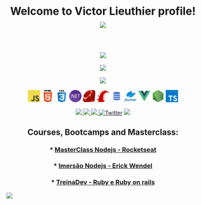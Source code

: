 <body>
 <header>
  <h1 align="middle">
   Welcome to Victor Lieuthier profile!
   <img src="https://media.giphy.com/media/hvRJCLFzcasrR4ia7z/giphy.gif" width="28">
 </h1>
 </header>
<main>
 <section>
  <p align="middle">
   <a herf="">
    <img src="https://readme-typing-svg.herokuapp.com/?%20%20%20%20center=true&width=700&lines=Hi%2C+I%27m+Victor+Lieuthier,+I+have+18+years.+;I%27m+Software+Developer+for+9+month!;Currently+studying+Back-end." />
  </a>
 </p>

 <p align="center">
  <a href="">
   <img  src="https://github-readme-streak-stats.herokuapp.com/?user=vitaopb&theme=react&hide_border=true"/>
  </a>
 </p>
 </section>
</main>
 <p align="middle">
  <a herf="">
   <img src="https://readme-typing-svg.herokuapp.com/?center=true&width=700&lines=Skills+I%27m+Learning" />
  </a>
 </p>
 <p align="middle">
  <img height="32" src="https://raw.githubusercontent.com/github/explore/80688e429a7d4ef2fca1e82350fe8e3517d3494d/topics/javascript/javascript.png" alt="javascript"/>
  <img height="32" src="https://raw.githubusercontent.com/github/explore/80688e429a7d4ef2fca1e82350fe8e3517d3494d/topics/html/html.png" alt="HTML5"/>
  <img height="32" src="https://raw.githubusercontent.com/github/explore/80688e429a7d4ef2fca1e82350fe8e3517d3494d/topics/css/css.png" alt="CSS3"/>
  <img height="32" src="https://raw.githubusercontent.com/github/explore/80688e429a7d4ef2fca1e82350fe8e3517d3494d/topics/dotnet/dotnet.png" alt="C++"/>
  <img height="32" src="https://raw.githubusercontent.com/github/explore/80688e429a7d4ef2fca1e82350fe8e3517d3494d/topics/ruby/ruby.png" alt="Ruby"/>
  <img height="32" src="https://raw.githubusercontent.com/devicons/devicon/master/icons/rails/rails-plain.svg" alt="rails"/>
  <img height="32" src="https://raw.githubusercontent.com/github/explore/80688e429a7d4ef2fca1e82350fe8e3517d3494d/topics/sql/sql.png" alt="SQL"/>
  <img height="32" src="https://raw.githubusercontent.com/github/explore/80688e429a7d4ef2fca1e82350fe8e3517d3494d/topics/docker/docker.png" alt="docker"/>
  <img height="32" src="https://raw.githubusercontent.com/github/explore/80688e429a7d4ef2fca1e82350fe8e3517d3494d/topics/vue/vue.png" alt="vuejs"/>
  <img height="32" src="https://raw.githubusercontent.com/github/explore/80688e429a7d4ef2fca1e82350fe8e3517d3494d/topics/nodejs/nodejs.png" alt="nodejs"/>
  <img height="32" src="https://raw.githubusercontent.com/github/explore/80688e429a7d4ef2fca1e82350fe8e3517d3494d/topics/typescript/typescript.png" alt="typescript"/>
  </p>
 <p align="middle">
  <a href="mailto:victor.lieuthier@gmail.com">
  <img src="https://img.shields.io/badge/Gmail-D14836?style=for-the-badge&logo=gmail&logoColor=white" />
 </a>
 <a href="https://www.linkedin.com/in/victor-lieuthier-85056a212/">
  <img src="https://img.shields.io/badge/LinkedIn-0077B5?style=for-the-badge&logo=linkedin&logoColor=white" />
 <a href="https://api.whatsapp.com/send?l=pt_AO&phone=+5581993341500&text=Hello Victor, can we have a chat?">
   <img src="https://img.shields.io/badge/WhatsApp-25D366?style=for-the-badge&logo=whatsapp&logoColor=white" />
 </a>
</a>
<a href="https://twitter.com/Vic_lieuthier16"><img alt="Twitter" title="Twitter" src="https://img.shields.io/badge/-Twitter-1DA1F2?style=for-the-badge&logo=twitter&logoColor=white"/></a>
<a href="https://www.instagram.com/vic_lieuthier" target="_blank">
<img src="https://img.shields.io/badge/Instagram-E4405F?style=for-the-badge&logo=instagram&logoColor=white">
</a>
</p>
<div align="center">
<h2 align="center">Courses, Bootcamps and Masterclass:</h2>
 
### * [MasterClass Nodejs - Rocketseat](https://github.com/Vitaopb/MasterClass_Exercises_Nodejs_Rocketseat)
### * [Imersão Nodejs - Erick Wendel](https://github.com/Vitaopb/imersao_node)
### * [TreinaDev - Ruby e Ruby on rails](https://github.com/Vitaopb/Treina_dev)
</div>

 
<a href="https://github.com/Vitaopb/github-readme-activity-graph"><img src="https://activity-graph.herokuapp.com/graph?username=vitaopb&bg_color=0D1117&color=5BCDEC&line=5BCDEC&point=FFFFFF&hide_border=true" /></a>
</body>
